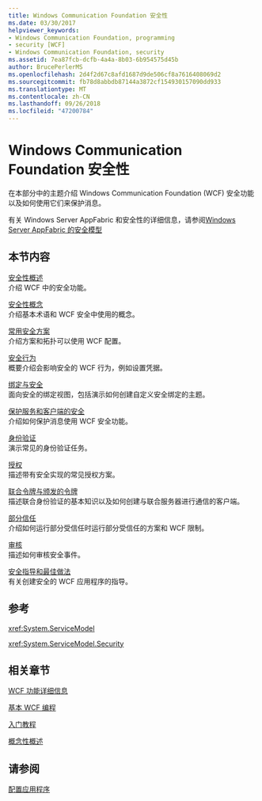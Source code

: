 ```yaml
---
title: Windows Communication Foundation 安全性
ms.date: 03/30/2017
helpviewer_keywords:
- Windows Communication Foundation, programming
- security [WCF]
- Windows Communication Foundation, security
ms.assetid: 7ea87fcb-dcfb-4a4a-8b03-6b954575d45b
author: BrucePerlerMS
ms.openlocfilehash: 2d4f2d67c8afd1687d9de506cf8a7616408069d2
ms.sourcegitcommit: fb78d8abbdb87144a3872cf154930157090dd933
ms.translationtype: MT
ms.contentlocale: zh-CN
ms.lasthandoff: 09/26/2018
ms.locfileid: "47200784"
---
```

# <a name="windows-communication-foundation-security"></a>Windows Communication Foundation 安全性
在本部分中的主题介绍 Windows Communication Foundation (WCF) 安全功能以及如何使用它们来保护消息。  
  
 有关 Windows Server AppFabric 和安全性的详细信息，请参阅[Windows Server AppFabric 的安全模型](https://go.microsoft.com/fwlink/?LinkID=201279&clcid=0x409)  
  
## <a name="in-this-section"></a>本节内容  
 [安全性概述](../../../../docs/framework/wcf/feature-details/security-overview.md)  
 介绍 WCF 中的安全功能。  
  
 [安全性概念](../../../../docs/framework/wcf/feature-details/security-concepts.md)  
 介绍基本术语和 WCF 安全中使用的概念。  
  
 [常用安全方案](../../../../docs/framework/wcf/feature-details/common-security-scenarios.md)  
 介绍方案和拓扑可以使用 WCF 配置。  
  
 [安全行为](../../../../docs/framework/wcf/feature-details/security-behaviors-in-wcf.md)  
 概要介绍会影响安全的 WCF 行为，例如设置凭据。  
  
 [绑定与安全](../../../../docs/framework/wcf/feature-details/bindings-and-security.md)  
 面向安全的绑定视图，包括演示如何创建自定义安全绑定的主题。  
  
 [保护服务和客户端的安全](../../../../docs/framework/wcf/feature-details/securing-services-and-clients.md)  
 介绍如何保护消息使用 WCF 安全功能。  
  
 [身份验证](../../../../docs/framework/wcf/feature-details/authentication-in-wcf.md)  
 演示常见的身份验证任务。  
  
 [授权](../../../../docs/framework/wcf/feature-details/authorization-in-wcf.md)  
 描述带有安全实现的常见授权方案。  
  
 [联合令牌与颁发的令牌](../../../../docs/framework/wcf/feature-details/federation-and-issued-tokens.md)  
 描述联合身份验证的基本知识以及如何创建与联合服务器进行通信的客户端。  
  
 [部分信任](../../../../docs/framework/wcf/feature-details/partial-trust.md)  
 介绍如何运行部分受信任时运行部分受信任的方案和 WCF 限制。  
  
 [审核](../../../../docs/framework/wcf/feature-details/auditing-security-events.md)  
 描述如何审核安全事件。  
  
 [安全指导和最佳做法](../../../../docs/framework/wcf/feature-details/security-guidance-and-best-practices.md)  
 有关创建安全的 WCF 应用程序的指导。  
  
## <a name="reference"></a>参考  
 <xref:System.ServiceModel>  
  
 <xref:System.ServiceModel.Security>  
  
## <a name="related-sections"></a>相关章节  
 [WCF 功能详细信息](../../../../docs/framework/wcf/feature-details/index.md)  
  
 [基本 WCF 编程](../../../../docs/framework/wcf/basic-wcf-programming.md)  
  
 [入门教程](../../../../docs/framework/wcf/getting-started-tutorial.md)  
  
 [概念性概述](../../../../docs/framework/wcf/conceptual-overview.md)  
  
## <a name="see-also"></a>请参阅  
 [配置应用程序](../../../../docs/framework/wcf/diagnostics/configuring-your-application.md)
